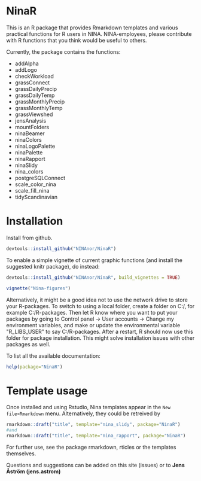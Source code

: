 # NinaR
This is an R package that provides Rmarkdown templates and various practical functions for R users in NINA. NINA-employees, please contribute with R functions that you think would be useful to others. 

Currently, the package contains the functions:

* addAlpha
* addLogo
* checkWorkload
* grassConnect
* grassDailyPrecip
* grassDailyTemp
* grassMonthlyPrecip
* grassMonthlyTemp
* grassViewshed
* jensAnalysis
* mountFolders
* ninaBeamer
* ninaColors
* ninaLogoPalette
* ninaPalette
* ninaRapport
* ninaSlidy
* nina_colors
* postgreSQLConnect
* scale_color_nina
* scale_fill_nina
* tidyScandinavian

# Installation

Install from github.
```r
devtools::install_github("NINAnor/NinaR")
```
To enable a simple vignette of current graphic functions (and install the suggested knitr package), do instead:

```r
devtools::install_github("NINAnor/NinaR", build_vignettes = TRUE)

vignette("Nina-figures")
```

Alternatively, it might be a good idea not to use the network drive to store your R-packages. To switch to using a local folder, create a folder on C:/, for example C:/R-packages. Then let R know where you want to put your packages by going to Control panel -> User accounts -> Change my environment variables, and make or update the environmental variable "R_LIBS_USER" to say C:/R-packages. After a restart, R should now use this folder for package installation. This might solve installation issues with other packages as well.


To list all the available documentation:
```r
help(package="NinaR")
```


# Template usage
Once installed and using Rstudio, Nina templates appear in the `New file>Rmarkdown` menu. Alternatively, they could be retreived by 
```r 
rmarkdown::draft("title", template="nina_slidy", package="NinaR")
#and
rmarkdown::draft("title", template="nina_rapport", package="NinaR")
``` 
For further use, see the package rmarkdown, rticles or the templates themselves.

Questions and suggestions can be added on this site (issues) or to **Jens Åström (jens.astrom)**
